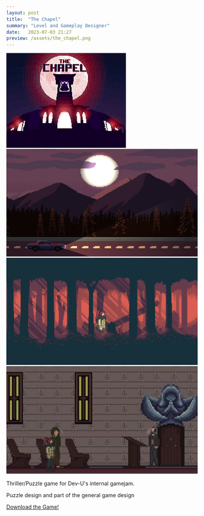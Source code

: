 ```yaml
---
layout: post
title:  "The Chapel"
summary: "Level and Gameplay Designer"
date:   2023-07-03 21:27
preview: /assets/the_chapel.png
---
```


![Picture 1](/assets/the_chapel.png)
![Picture 2](/assets/chapel_1.png)
![Picture 3](/assets/chapel_2.png)
![Picture 4](/assets/chapel_3.png)

Thriller/Puzzle game for Dev-U's internal gamejam.

Puzzle design and part of the general game design

[Download the Game!](https://ikarosiqueira.itch.io/the-chapel)
